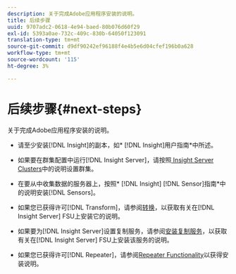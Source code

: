 ```yaml
---
description: 关于完成Adobe应用程序安装的说明。
title: 后续步骤
uuid: 9707adc2-0618-4e94-baed-80b076d60f29
exl-id: 5393a0ae-732c-409c-830b-64050f123091
translation-type: tm+mt
source-git-commit: d9df90242ef96188f4e4b5e6d04cfef196b0a628
workflow-type: tm+mt
source-wordcount: '115'
ht-degree: 3%

---
```


# 后续步骤{#next-steps}

关于完成Adobe应用程序安装的说明。

* 请至少安装[!DNL Insight]的副本，如* [!DNL Insight]用户指南*中所述。

* 如果要在群集配置中运行[!DNL Insight Server]，请按照[ Insight Server Clusters](../../../home/c-inst-svr/c-install-ins-svr/c-ins-svr-clstrs/c-abt-ins-svr-clsters.md)中的说明设置群集。

* 在要从中收集数据的服务器上，按照* [!DNL Insight] [!DNL Sensor]指南*中的说明安装[!DNL Sensors]。

* 如果您已获得许可[!DNL Transform]，请参阅[转换](../../../home/c-inst-svr/c-tfm/c-tfm.md#concept-2da4db2b6f444e93ace22d3b3aecb4f2)，以获取有关在[!DNL Insight Server] FSU上安装它的说明。

* 如果要为[!DNL Insight Server]设置复制服务，请参阅[安装复制服务](../../../home/c-inst-svr/c-ins-svr-rep-svc/c-inst-rep-svc.md#concept-4743b6621f394ee39cf0635230996925)，以获取有关在[!DNL Insight Server] FSU上安装该服务的说明。

* 如果您已获得许可[!DNL Repeater]，请参阅[Repeater Functionality](../../../home/c-inst-svr/c-rptr-fntly/c-rptr-fntly.md)以获得安装说明。
